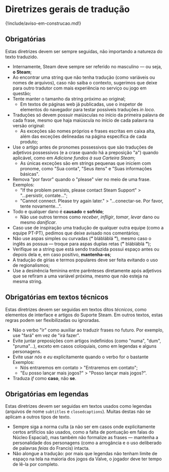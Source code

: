 # Diretrizes gerais de tradução

{!include/aviso-em-construcao.md!}

## Obrigatórias

Estas diretrizes devem ser sempre seguidas, não importando a natureza do texto traduzido.

* Internamente, Steam deve sempre ser referido no masculino — ou seja, **o Steam**;
* Ao encontrar uma string que não tenha tradução (como variáveis ou nomes de arquivos),
    caso não saiba o contexto, sugerimos que deixe para outro tradutor
    com mais experiência no serviço ou jogo em questão;
* Tente manter o tamanho da string próximo ao original;
    * Em textos de páginas web já publicadas, use o inspetor de elementos do navegador
        para testar possíveis traduções _in loco_.
* Traduções só devem possuir maiúsculas no início da primeira palavra de cada frase,
    mesmo que haja maiúscula no início de cada palavra na versão original: 
    * As exceções são nomes próprios e frases escritas em caixa alta, além das exceções delineadas na página específica de cada produto;
* Use o artigo antes de pronomes possessivos que são traduções de adjetivos possessivos (e a crase quando há a preposição "a") quando aplicável, como em _Adicione fundos à sua Carteira Steam_;
    * As únicas exceções são em strings pequenas que iniciem com  pronome, como "Sua conta", "Seus itens" e "Suas informações básicas".
* Remova "por favor" quando o "please" vier no meio de uma frase. Exemplos:
    * "If the problem persists, please contact Steam Support" > "...persistir, contate…";
    * "Cannot connect. Please try again later." > "...conectar-se. Por favor, tente novamente…".
* Todo e qualquer dano é **causado** e **sofrido**;
    * Não use outros termos como _receber_, _infligir_, _tomar_, _levar_ dano ou mesmo _danificar_.
* Caso use de inspiração uma tradução de qualquer outra equipe (como a equipe PT-PT), pedimos que deixe avisado nos comentários;
* Não use aspas simples ou curvadas (__“__ blábláblá __”__), mesmo caso o inglês as possua — troque para aspas duplas retas (__"__ blábláblá __"__);
* Verifique se a string que está sendo traduzida possui espaço antes ou depois dela e, em caso positivo, **mantenha-os**;
* A tradução de gírias e termos populares deve ser feita evitando o uso de regionalismos;
* Use a desinência feminina entre parênteses diretamente após adjetivos que se refiram a uma variável próxima, mesmo que não esteja na mesma string.

## Obrigatórias em textos técnicos

Estas diretrizes devem ser seguidas em textos ditos _técnicos_, como elementos de interface e artigos do Suporte Steam.
Em outros textos, estas regras podem ser flexibilizadas ou ignoradas.

* Não o verbo "ir" como auxiliar ao traduzir frases no futuro. Por exemplo, use "fará" em vez de "irá fazer".
* Evite juntar preposições com artigos indefinidos (como "numa", "dum", "pruma"...), exceto em casos coloquiais, como em legendas e alguns personagens.
* Evite usar _nós_ e _eu_ explicitamente quando o verbo for o bastante Exemplos:
    * Nós entraremos em contato > "Entraremos em contato";
    * "Eu posso lançar mais jogos?" > "Posso lançar mais jogos?".
* Traduza _if_ como **caso**, não **se**.

## Obrigatórias em legendas

Estas diretrizes devem ser seguidas em textos usados como legendas (arquivos de nome `subtitles` e `closedcaptions`).
Muitas destas não se aplicam a outros tipos de texto.

* Sempre siga a norma culta (a não ser em casos onde explicitamente certos artifícios são usados, como a falta de pontuação em falas do Núcleo Espacial), 
mas também não formalize as frases — mantenha a personalidade dos personagens (como a arrogância e o uso deliberado de palavras _feias_ do Francis) intacta.
* Não alongue a tradução: por mais que legendas não tenham limite de espaço na tela na maioria dos jogos da Valve,
  o jogador deve ter tempo de lê-la por completo.